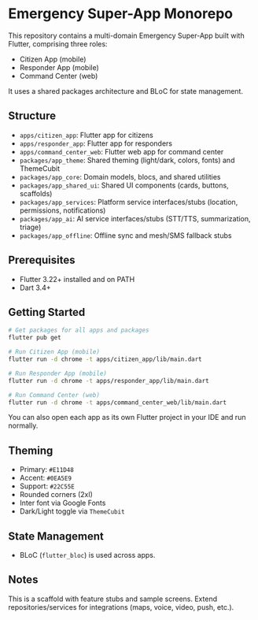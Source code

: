 # Emergency Super-App Monorepo

This repository contains a multi-domain Emergency Super-App built with Flutter, comprising three roles:

- Citizen App (mobile)
- Responder App (mobile)
- Command Center (web)

It uses a shared packages architecture and BLoC for state management.

## Structure

- `apps/citizen_app`: Flutter app for citizens
- `apps/responder_app`: Flutter app for responders
- `apps/command_center_web`: Flutter web app for command center
- `packages/app_theme`: Shared theming (light/dark, colors, fonts) and ThemeCubit
- `packages/app_core`: Domain models, blocs, and shared utilities
- `packages/app_shared_ui`: Shared UI components (cards, buttons, scaffolds)
- `packages/app_services`: Platform service interfaces/stubs (location, permissions, notifications)
- `packages/app_ai`: AI service interfaces/stubs (STT/TTS, summarization, triage)
- `packages/app_offline`: Offline sync and mesh/SMS fallback stubs

## Prerequisites

- Flutter 3.22+ installed and on PATH
- Dart 3.4+

## Getting Started

```bash
# Get packages for all apps and packages
flutter pub get

# Run Citizen App (mobile)
flutter run -d chrome -t apps/citizen_app/lib/main.dart

# Run Responder App (mobile)
flutter run -d chrome -t apps/responder_app/lib/main.dart

# Run Command Center (web)
flutter run -d chrome -t apps/command_center_web/lib/main.dart
```

You can also open each app as its own Flutter project in your IDE and run normally.

## Theming

- Primary: `#E11D48`
- Accent: `#0EA5E9`
- Support: `#22C55E`
- Rounded corners (2xl)
- Inter font via Google Fonts
- Dark/Light toggle via `ThemeCubit`

## State Management

- BLoC (`flutter_bloc`) is used across apps.

## Notes

This is a scaffold with feature stubs and sample screens. Extend repositories/services for integrations (maps, voice, video, push, etc.).